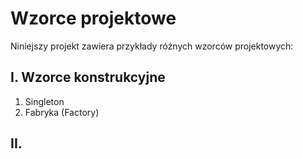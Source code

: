 # Wzorce projektowe

Niniejszy projekt zawiera przykłady różnych wzorców projektowych:

## I. Wzorce konstrukcyjne

1. Singleton
2. Fabryka (Factory)

## II. 